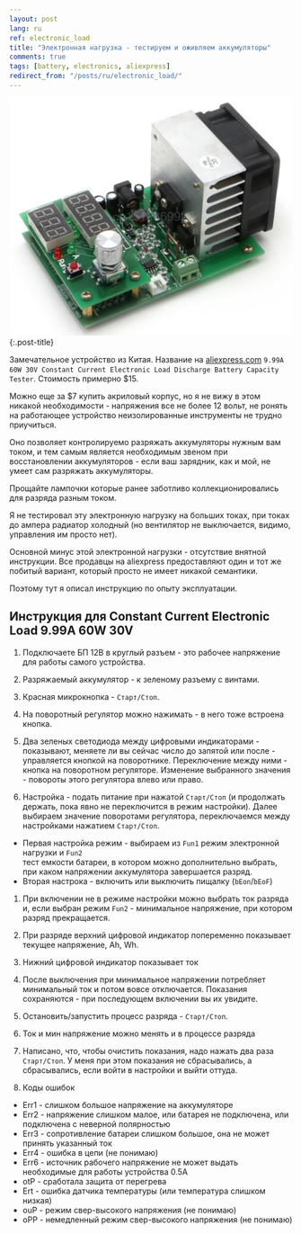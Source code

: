```yaml
---
layout: post
lang: ru
ref: electronic_load
title: "Электронная нагрузка - тестируем и оживляем аккумуляторы"
comments: true
tags: [battery, electronics, aliexpress]
redirect_from: "/posts/ru/electronic_load/"
---
```


![](/images/electronic_load_ali.png){:.post-title}


Замечательное устройство из Китая.
Название на [aliexpress.com](https://www.aliexpress.com/item/9-99A-60W-30V-Constant-Current-Electronic-Load-Discharge-Battery-Capacity-Tester/32776310672.html?spm=a2g0s.9042311.0.0.BmzLSN)
 `9.99A 60W 30V Constant Current Electronic Load Discharge Battery Capacity Tester`.
Стоимость примерно $15.

Можно еще за $7 купить акриловый корпус, но я не вижу в этом никакой необходимости - напряжения 
все не более 12 вольт, не ронять на работающее устройство неизолированные инструменты 
не трудно приучиться.

Оно позволяет контролируемо разряжать аккумуляторы нужным вам током, и тем самым является 
необходимым звеном при  восстановлении аккумуляторов - если ваш зарядник, как и мой, не 
умеет сам разряжать аккумуляторы.

Прощайте лампочки которые ранее заботливо коллекционировались для разряда разным током.

Я не тестировал эту электронную нагрузку на больших токах, при токах до ампера радиатор холодный
(но вентилятор не выключается, видимо, управления им просто нет).

Основной минус этой электронной нагрузки - отсутствие внятной инструкции.
Все продавцы на aliexpress предоставляют один и тот же побитый вариант, который просто
не имеет никакой семантики.

Поэтому тут я описал инструкцию по опыту эксплуатации.

## Инструкция для Constant Current Electronic Load 9.99A 60W 30V

1. Подключаете БП 12В в круглый разъем - это рабочее напряжение для работы самого устройства.

1. Разряжаемый аккумулятор - к зеленому разъему с винтами.

1. Красная микрокнопка - `Старт/Стоп`.

1. На поворотный регулятор можно нажимать - в него тоже встроена кнопка.

1. Два зеленых светодиода между цифровыми индикаторами - показывают,
меняете ли вы сейчас число до запятой или после - управляется кнопкой на поворотнике.
Переключение между ними - кнопка на поворотном регуляторе. Изменение выбранного значения - повороты
этого регулятора влево или право.

1. Настройка - подать питание при нажатой `Старт/Стоп` (и продолжать держать, пока
явно не переключится в режим настройки). Далее выбираем значение
поворотами регулятора, переключаемся между настройками нажатием `Старт/Стоп`.
  * Первая настройка режим  - выбираем из `Fun1` режим электронной нагрузки и `Fun2`  
  тест емкости батареи, в котором можно дополнительно выбрать, при каком напряжении аккумулятора
  завершается разряд.
  * Вторая настрока - включить или выключить пищалку (`bEon`/`bEoF`)
    
1. При включении не в режиме настройки можно выбрать ток разряда и, если выбран
 режим `Fun2` - минимальное напряжение,
при котором разряд прекращается.

1. При разряде верхний цифровой индикатор попеременно показывает текущее напряжение, Ah, Wh.

1. Нижний цифровой индикатор показывает ток

1. После выключения при минимальное напряжении потребляет минимальный ток и потом вовсе отключается.
Показания сохраняются - при последующем включении вы их увидите.

1. Остановить/запустить процесс разряда - `Старт/Стоп`.

1. Ток и мин напряжение можно менять и в процессе разряда

1. Написано, что, чтобы очистить показания, надо нажать два раза `Старт/Стоп`.
У меня при этом показания не сбрасывались, а сбрасывались, если войти в настройки и выйти оттуда.

1. Коды ошибок
  * Err1 - слишком большое напряжение на аккумуляторе
  * Err2 - напряжение слишком малое, или батарея не подключена, или подключена с неверной полярностью
  * Err3 - сопротивление батареи слишком большое, она не может принять указанный ток
  * Err4 - ошибка в цепи (не понимаю)
  * Err6 - источник рабочего напряжение не может выдать необходимые для работы устройства 0.5A
  * otP - сработала защита от перегрева
  * Ert - ошибка датчика температуры (или температура слишком низкая)
  * ouP - режим свер-высокого напряжения (не понимаю)
  * oPP - немедленный  режим свер-высокого напряжения (не понимаю)
    